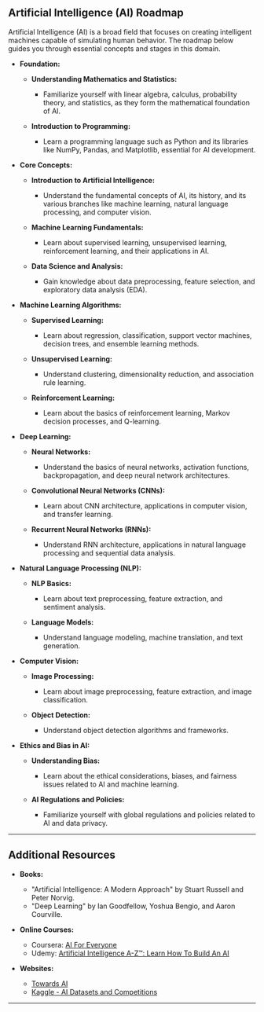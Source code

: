 ## Artificial Intelligence (AI) Roadmap

Artificial Intelligence (AI) is a broad field that focuses on creating intelligent machines capable of simulating human behavior. The roadmap below guides you through essential concepts and stages in this domain.

- **Foundation:**
  - **Understanding Mathematics and Statistics:**
    - Familiarize yourself with linear algebra, calculus, probability theory, and statistics, as they form the mathematical foundation of AI.

  - **Introduction to Programming:**
    - Learn a programming language such as Python and its libraries like NumPy, Pandas, and Matplotlib, essential for AI development.

- **Core Concepts:**
  - **Introduction to Artificial Intelligence:**
    - Understand the fundamental concepts of AI, its history, and its various branches like machine learning, natural language processing, and computer vision.

  - **Machine Learning Fundamentals:**
    - Learn about supervised learning, unsupervised learning, reinforcement learning, and their applications in AI.

  - **Data Science and Analysis:**
    - Gain knowledge about data preprocessing, feature selection, and exploratory data analysis (EDA).

- **Machine Learning Algorithms:**
  - **Supervised Learning:**
    - Learn about regression, classification, support vector machines, decision trees, and ensemble learning methods.

  - **Unsupervised Learning:**
    - Understand clustering, dimensionality reduction, and association rule learning.

  - **Reinforcement Learning:**
    - Learn about the basics of reinforcement learning, Markov decision processes, and Q-learning.

- **Deep Learning:**
  - **Neural Networks:**
    - Understand the basics of neural networks, activation functions, backpropagation, and deep neural network architectures.

  - **Convolutional Neural Networks (CNNs):**
    - Learn about CNN architecture, applications in computer vision, and transfer learning.

  - **Recurrent Neural Networks (RNNs):**
    - Understand RNN architecture, applications in natural language processing and sequential data analysis.

- **Natural Language Processing (NLP):**
  - **NLP Basics:**
    - Learn about text preprocessing, feature extraction, and sentiment analysis.

  - **Language Models:**
    - Understand language modeling, machine translation, and text generation.

- **Computer Vision:**
  - **Image Processing:**
    - Learn about image preprocessing, feature extraction, and image classification.

  - **Object Detection:**
    - Understand object detection algorithms and frameworks.

- **Ethics and Bias in AI:**
  - **Understanding Bias:**
    - Learn about the ethical considerations, biases, and fairness issues related to AI and machine learning.

  - **AI Regulations and Policies:**
    - Familiarize yourself with global regulations and policies related to AI and data privacy.

---

## Additional Resources

- **Books:**

  - "Artificial Intelligence: A Modern Approach" by Stuart Russell and Peter Norvig.
  - "Deep Learning" by Ian Goodfellow, Yoshua Bengio, and Aaron Courville.

- **Online Courses:**

  - Coursera: [AI For Everyone](https://www.coursera.org/learn/ai-for-everyone)
  - Udemy: [Artificial Intelligence A-Z™: Learn How To Build An AI](https://www.udemy.com/course/artificial-intelligence-az/)

- **Websites:**

  - [Towards AI](https://towardsai.net/)
  - [Kaggle - AI Datasets and Competitions](https://www.kaggle.com/datasets?tags=ai)

---
